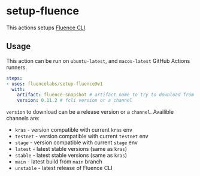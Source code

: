# setup-fluence

This actions setups [Fluence CLI](https://github.com/fluencelabs/cli).

## Usage

This action can be run on `ubuntu-latest`, and `macos-latest` GitHub Actions
runners.

```yaml
steps:
- uses: fluencelabs/setup-fluence@v1
  with:
    artifact: fluence-snapshot # artifact name to try to download from CI
    version: 0.11.2 # fcli version or a channel
```

`version` to download can be a release version or a `channel`. Availible channels are:
- `kras` - version compatible with current `kras` env
- `testnet` - version compatible with current `testnet` env
- `stage` - version compatible with current `stage` env
- `latest` - latest stable versions (same as `kras`)
- `stable` - latest stable versions (same as `kras`)
- `main` - latest build from `main` branch
- `unstable` - latest release of Fluence CLI

